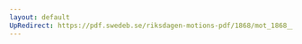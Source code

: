 ```yaml
---
layout: default
UpRedirect: https://pdf.swedeb.se/riksdagen-motions-pdf/1868/mot_1868__fk__00074/mot_1868__fk__00074_002.pdf
---
```

